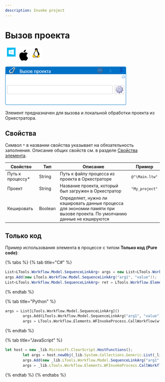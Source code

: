 ```yaml
---
description: Invoke project
---
```



# Вызов проекта

![](../../../../resources/activities/basic/orchestrator/process/image-100-1-1-1-1-1-1-1-2-126.png)

![](../../../../resources/activities/basic/orchestrator/process/вызов-проекта-fixed.png)

Элемент предназначен для вызова и локальной обработки проекта из Оркестратора. 

## Свойства
Символ `*` в названии свойства указывает на обязательность заполнения. Описание общих свойств см. в разделе [Свойства элемента](https://docs.primo-rpa.ru/primo-rpa/primo-studio/process/elements#svoistva-elementa).


| Свойство          | Тип                                                     | Описание                                     |  Пример        |  
| ----------------- | ------------------------------------------------------- | -------------------------------------------- | -------------- |
| Путь к процессу\* | String                                                  | Путь к файлу процесса из проекта в Оркестраторе      | `@"\Main.ltw"` |
| Проект            | String                                                  | Название проекта, который был загружен в Оркестратор | `"My_project"`  |
| Кешировать        | Boolean                                                 | Определяет, нужно ли кэшировать данные процесса для экономии памяти при вызове проекта. По умолчанию данные не кэшируются |  |


## Только код
Пример использования элемента в процессе с типом **Только код (Pure code)**:

{% tabs %}
{% tab title="C#" %}
```csharp
List<LTools.Workflow.Model.SequenceLinkArg> args = new List<LTools.Workflow.Model.SequenceLinkArg>();
args.Add(new LTools.Workflow.Model.SequenceLinkArg("arg1", "value"));
List<LTools.Workflow.Model.SequenceLinkArg> ret = LTools.Workflow.Elements.WFInvokeProcess.CallWorkflow(wf, @"\Main.ltw", "Project Name", args);
```
{% endtab %}

{% tab title="Python" %}
```python
args = List[LTools.Workflow.Model.SequenceLinkArg]()
		args.Add(LTools.Workflow.Model.SequenceLinkArg("arg1", "value"))
		args = LTools.Workflow.Elements.WFInvokeProcess.CallWorkflow(wf, "\Main.ltw", "Project Name", args)
```
{% endtab %}

{% tab title="JavaScript" %}
```javascript
let host = new _lib.Microsoft.ClearScript.HostFunctions();
		let args = host.newObj(_lib.System.Collections.Generic.List(_lib.LTools.Workflow.Model.SequenceLinkArg));
		args.Add(new _lib.LTools.Workflow.Model.SequenceLinkArg("arg1", "value"));
		args = _lib.LTools.Workflow.Elements.WFInvokeProcess.CallWorkflow(wf, "\\Main.ltw", "Project Name", args, false);
```
{% endtab %}
{% endtabs %}






